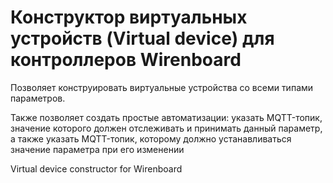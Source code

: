 # Конструктор виртуальных устройств (Virtual device) для контроллеров Wirenboard

Позволяет конструировать виртуальные устройства со всеми типами параметров. 

Также позволяет создать простые автоматизации: указать MQTT-топик, значение которого должен отслеживать и принимать данный параметр, а также указать MQTT-топик, которому должно устанавливаться значение параметра при его изменении


Virtual device constructor for Wirenboard
